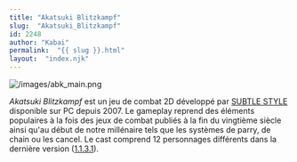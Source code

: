 ```yaml
---
title: "Akatsuki Blitzkampf"
slug:  "Akatsuki_Blitzkampf"
id: 2248
author: "Kabai"
permalink:  "{{ slug }}.html"
layout:  "index.njk"
---
```


![](/images/abk_main.png "/images/abk_main.png")

*Akatsuki Blitzkampf* est un jeu de combat 2D développé par [SUBTLE
STYLE](http://subtlestyle.net/) disponible sur PC depuis 2007. Le
gameplay reprend des éléments populaires à la fois des jeux de combat
publiés à la fin du vingtième siècle ainsi qu'au début de notre
millénaire tels que les systèmes de parry, de chain ou les cancel. Le
cast comprend 12 personnages différents dans la dernière version
([1.1.3.1](http://subtlestyle.net/bk_patch1131sp1.zip)).
